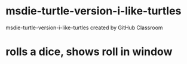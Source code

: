 # msdie-turtle-version-i-like-turtles
msdie-turtle-version-i-like-turtles created by GitHub Classroom
# rolls a dice, shows roll in window
